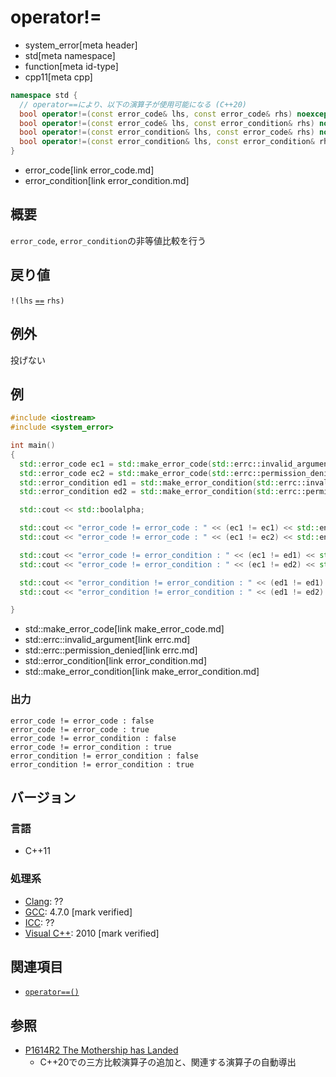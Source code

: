 # operator!=
* system_error[meta header]
* std[meta namespace]
* function[meta id-type]
* cpp11[meta cpp]

```cpp
namespace std {
  // operator==により、以下の演算子が使用可能になる (C++20)
  bool operator!=(const error_code& lhs, const error_code& rhs) noexcept;           // (1) C++11
  bool operator!=(const error_code& lhs, const error_condition& rhs) noexcept;      // (2) C++11
  bool operator!=(const error_condition& lhs, const error_code& rhs) noexcept;      // (3) C++11
  bool operator!=(const error_condition& lhs, const error_condition& rhs) noexcept; // (4) C++11
}
```
* error_code[link error_code.md]
* error_condition[link error_condition.md]

## 概要
`error_code`, `error_condition`の非等値比較を行う


## 戻り値
`!(lhs` [`==`](op_equal.md) `rhs)`


## 例外
投げない


## 例
```cpp example
#include <iostream>
#include <system_error>

int main()
{
  std::error_code ec1 = std::make_error_code(std::errc::invalid_argument);
  std::error_code ec2 = std::make_error_code(std::errc::permission_denied);
  std::error_condition ed1 = std::make_error_condition(std::errc::invalid_argument);
  std::error_condition ed2 = std::make_error_condition(std::errc::permission_denied);

  std::cout << std::boolalpha;

  std::cout << "error_code != error_code : " << (ec1 != ec1) << std::endl;
  std::cout << "error_code != error_code : " << (ec1 != ec2) << std::endl;

  std::cout << "error_code != error_condition : " << (ec1 != ed1) << std::endl;
  std::cout << "error_code != error_condition : " << (ec1 != ed2) << std::endl;

  std::cout << "error_condition != error_condition : " << (ed1 != ed1) << std::endl;
  std::cout << "error_condition != error_condition : " << (ed1 != ed2) << std::endl;

}
```
* std::make_error_code[link make_error_code.md]
* std::errc::invalid_argument[link errc.md]
* std::errc::permission_denied[link errc.md]
* std::error_condition[link error_condition.md]
* std::make_error_condition[link make_error_condition.md]

### 出力
```
error_code != error_code : false
error_code != error_code : true
error_code != error_condition : false
error_code != error_condition : true
error_condition != error_condition : false
error_condition != error_condition : true
```

## バージョン
### 言語
- C++11

### 処理系
- [Clang](/implementation.md#clang): ??
- [GCC](/implementation.md#gcc): 4.7.0 [mark verified]
- [ICC](/implementation.md#icc): ??
- [Visual C++](/implementation.md#visual_cpp): 2010 [mark verified]


## 関連項目
- [`operator==()`](op_equal.md)


## 参照
- [P1614R2 The Mothership has Landed](https://www.open-std.org/jtc1/sc22/wg21/docs/papers/2019/p1614r2.html)
    - C++20での三方比較演算子の追加と、関連する演算子の自動導出
